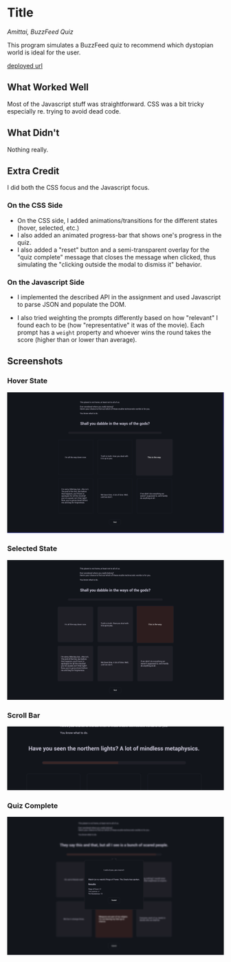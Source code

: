 # Title

*Amittai, BuzzFeed Quiz*

This program simulates a BuzzFeed quiz to recommend which dystopian world
is ideal for the user.

[deployed url](http://url-if-deployed-here)

## What Worked Well

Most of the Javascript stuff was straightforward.
CSS was a bit tricky especially re. trying to avoid dead code.


## What Didn't

Nothing really.  

## Extra Credit

I did both the CSS focus and the Javascript focus.

### On the CSS Side

- On the CSS side, I added animations/transitions for the
  different states (hover, selected, etc.)
- I also added an animated progress-bar that shows one's progress in the quiz.
- I also added a "reset" button and a semi-transparent overlay for the
  "quiz complete" message that closes the message when clicked,
  thus simulating the "clicking outside the modal to dismiss it" behavior.

### On the Javascript Side

- I implemented the described API in the assignment and used Javascript
  to parse JSON and populate the DOM.

- I also tried weighting the prompts differently based on how "relevant"
  I found each to be (how "representative" it was of the movie).
  Each prompt has a `weight` property and whoever wins the round
  takes the score (higher than or lower than average).

## Screenshots


### Hover State

![Hover State](assets/images/hover.png)

### Selected State

![Selected State](assets/images/selected.png)

### Scroll Bar

![Scroll Bar](assets/images/scroll-bar.png)

### Quiz Complete

![Quiz Complete](assets/images/quiz-complete.png)
